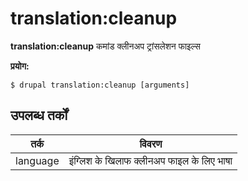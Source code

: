# translation:cleanup
**translation:cleanup** कमांड क्लीनअप ट्रांसलेशन फाइल्स

**प्रयोग:**
```
$ drupal translation:cleanup [arguments] 
```

## उपलब्ध तर्कों
तर्क | विवरण
---------|-------------
language | इंग्लिश के खिलाफ क्लीनअप फाइल के लिए भाषा
